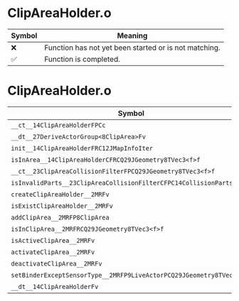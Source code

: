 # ClipAreaHolder.o
| Symbol | Meaning 
| ------------- | ------------- 
| :x: | Function has not yet been started or is not matching. 
| :white_check_mark: | Function is completed. 


# ClipAreaHolder.o
| Symbol | Decompiled? |
| ------------- | ------------- |
| `__ct__14ClipAreaHolderFPCc` | :x: |
| `__dt__27DeriveActorGroup<8ClipArea>Fv` | :x: |
| `init__14ClipAreaHolderFRC12JMapInfoIter` | :x: |
| `isInArea__14ClipAreaHolderCFRCQ29JGeometry8TVec3<f>f` | :x: |
| `__ct__23ClipAreaCollisionFilterFPCQ29JGeometry8TVec3<f>f` | :x: |
| `isInvalidParts__23ClipAreaCollisionFilterCFPC14CollisionParts` | :x: |
| `createClipAreaHolder__2MRFv` | :x: |
| `isExistClipAreaHolder__2MRFv` | :x: |
| `addClipArea__2MRFP8ClipArea` | :x: |
| `isInClipArea__2MRFRCQ29JGeometry8TVec3<f>f` | :x: |
| `isActiveClipArea__2MRFv` | :x: |
| `activateClipArea__2MRFv` | :x: |
| `deactivateClipArea__2MRFv` | :x: |
| `setBinderExceptSensorType__2MRFP9LiveActorPCQ29JGeometry8TVec3<f>f` | :x: |
| `__dt__14ClipAreaHolderFv` | :x: |
